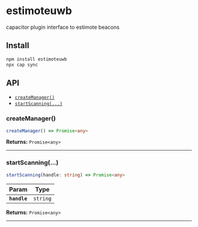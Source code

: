 # estimoteuwb

capacitor plugin interface to estimote beacons

## Install

```bash
npm install estimoteuwb
npx cap sync
```

## API

<docgen-index>

* [`createManager()`](#createmanager)
* [`startScanning(...)`](#startscanning)

</docgen-index>

<docgen-api>
<!--Update the source file JSDoc comments and rerun docgen to update the docs below-->

### createManager()

```typescript
createManager() => Promise<any>
```

**Returns:** <code>Promise&lt;any&gt;</code>

--------------------


### startScanning(...)

```typescript
startScanning(handle: string) => Promise<any>
```

| Param        | Type                |
| ------------ | ------------------- |
| **`handle`** | <code>string</code> |

**Returns:** <code>Promise&lt;any&gt;</code>

--------------------

</docgen-api>
